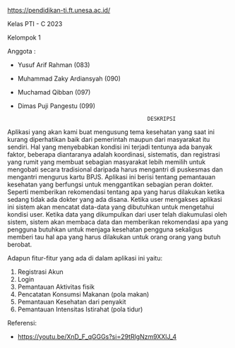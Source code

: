 https://pendidikan-ti.ft.unesa.ac.id/

Kelas PTI - C 2023

Kelompok 1

Anggota : 
- Yusuf Arif Rahman (083)	
- Muhammad Zaky Ardiansyah (090)			
- Muchamad Qibban (097)		
- Dimas Puji Pangestu (099)

                                               DESKRIPSI
Aplikasi yang akan kami buat mengusung tema kesehatan yang saat ini kurang diperhatikan baik dari 
pemerintah maupun dari masyarakat itu sendiri. Hal yang menyebabkan kondisi ini terjadi tentunya 
ada banyak faktor, beberapa diantaranya adalah koordinasi, sistematis, dan registrasi yang rumit 
yang membuat sebagian masyarakat lebih memilih untuk mengobati secara tradisional daripada harus 
mengantri di puskesmas dan mengantri mengurus kartu BPJS. Aplikasi ini berisi tentang pemantauan 
kesehatan yang berfungsi untuk menggantikan sebagian peran dokter. Seperti memberikan rekomendasi 
tentang apa yang harus dilakukan ketika sedang tidak ada dokter yang ada disana. Ketika user mengakses 
aplikasi ini sistem akan mencatat data-data yang dibutuhkan untuk mengetahui kondisi user. Ketika 
data yang dikumpulkan dari user telah diakumulasi oleh sistem, sistem akan membaca data dan memberikan
rekomendasi apa yang pengguna butuhkan untuk menjaga kesehatan pengguna sekaligus memberi tau hal 
apa yang harus dilakukan untuk orang orang yang butuh berobat.

Adapun fitur-fitur yang ada di dalam aplikasi ini yaitu:
1. Registrasi Akun 
2. Login 
3. Pemantauan Aktivitas fisik
4. Pencatatan Konsumsi Makanan (pola makan)
5. Pemantauan Kesehatan dari penyakit
6. Pemantauan Intensitas Istirahat (pola tidur)

Referensi:
- https://youtu.be/XnD_F_qGGGs?si=29tRlgNzm9XXlJ_4
